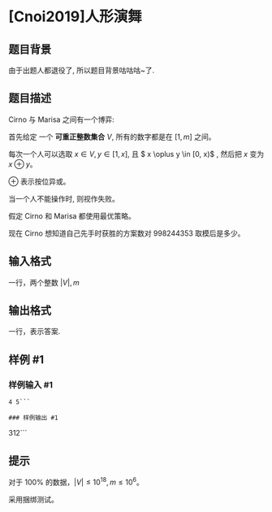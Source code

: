 # [Cnoi2019]人形演舞

## 题目背景

由于出题人都退役了, 所以题目背景咕咕咕~了.

## 题目描述

Cirno 与 Marisa 之间有一个博弈:

首先给定 一个 **可重正整数集合** $V$, 所有的数字都是在 $[1, m]$ 之间。

每次一个人可以选取 $x \in V, y \in [1, x]$, 且 $ x \oplus y \in [0, x)$ , 然后把  $x$ 变为 $x \oplus y$。

$\oplus$ 表示按位异或。

当一个人不能操作时, 则视作失败。

假定 Cirno 和 Marisa 都使用最优策略。

现在 Cirno 想知道自己先手时获胜的方案数对 $998244353$ 取模后是多少。


## 输入格式

一行，两个整数 $|V|, m$

## 输出格式

一行，表示答案.

## 样例 #1

### 样例输入 #1
```
4 5```

### 样例输出 #1

```
312```

## 提示

对于 100% 的数据，$|V| \le 10^{18}, m \le 10^6$。

采用捆绑测试。
